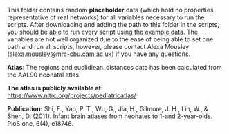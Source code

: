 This folder contains random **placeholder** data (which hold no properties representative of real networks) for all variables necessary to run the scripts. 
After downloading and adding the path to this folder in the scripts, you should  be able to run every script using the example data. 
The variables are not well organized due to the ease of being able to set one path and run all scripts, however, please contact 
Alexa Mousley (alexa.mousley@mrc-cbu.cam.ac.uk) if you have any questions. 

**Atlas**: The regions and euclidiean_distances data has been calculated from the AAL90 neonatal atlas.

**The atlas is publicly available at:**
https://www.nitrc.org/projects/pediatricatlas/

**Publication:**
Shi, F., Yap, P. T., Wu, G., Jia, H., Gilmore, J. H., Lin, W., & Shen, D. (2011). Infant brain atlases from neonates to 1-and 2-year-olds. PloS one, 6(4), e18746.
